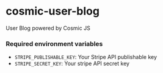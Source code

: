 # cosmic-user-blog
User Blog powered by Cosmic JS

### Required environment variables
* ```STRIPE_PUBLISHABLE_KEY```: Your Stripe API publishable key
* ```STRIPE_SECRET_KEY```: Your stripe API secret key
